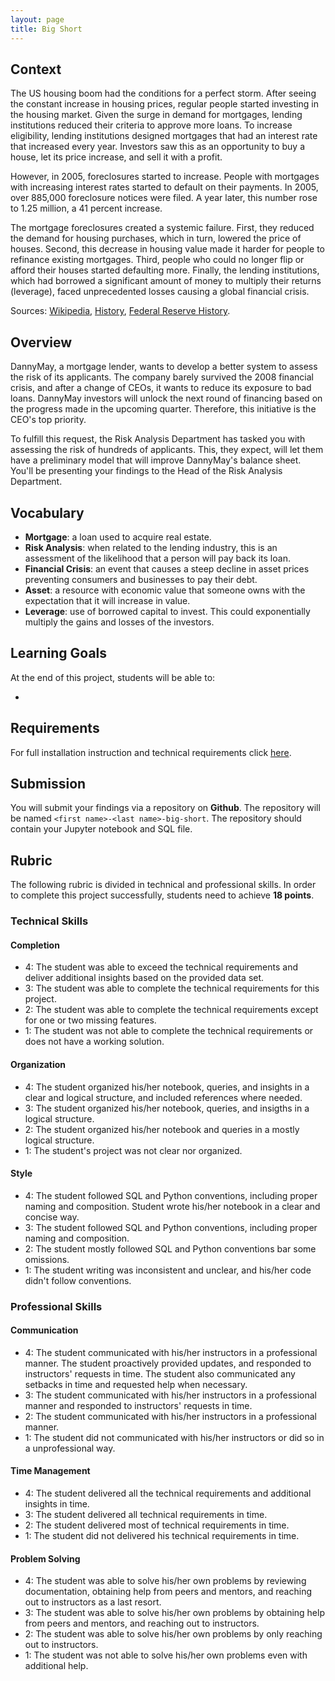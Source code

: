 ```yaml
---
layout: page
title: Big Short
---
```


## Context

The US housing boom had the conditions for a perfect storm. After seeing the constant increase in housing prices, regular people started investing in the housing market. Given the surge in demand for mortgages, lending institutions reduced their criteria to approve more loans. To increase eligibility, lending institutions designed mortgages that had an interest rate that increased every year. Investors saw this as an opportunity to buy a house, let its price increase, and sell it with a profit.

However, in 2005, foreclosures started to increase. People with mortgages with increasing interest rates started to default on their payments. In 2005, over 885,000 foreclosure notices were filed. A year later, this number rose to 1.25 million, a 41 percent increase.

The mortgage foreclosures created a systemic failure. First, they reduced the demand for housing purchases, which in turn, lowered the price of houses. Second, this decrease in housing value made it harder for people to refinance existing mortgages. Third, people who could no longer flip or afford their houses started defaulting more. Finally, the lending institutions, which had borrowed a significant amount of money to multiply their returns (leverage), faced unprecedented losses causing a global financial crisis.

Sources: [Wikipedia](https://en.wikipedia.org/wiki/Timeline_of_the_United_States_housing_bubble), [History](https://www.history.com/topics/21st-century/recession), [Federal Reserve History](https://www.federalreservehistory.org/essays/great-recession-of-200709).

## Overview

DannyMay, a mortgage lender, wants to develop a better system to assess the risk of its applicants. The company barely survived the 2008 financial crisis, and after a change of CEOs, it wants to reduce its exposure to bad loans. DannyMay investors will unlock the next round of financing based on the progress made in the upcoming quarter. Therefore, this initiative is the CEO's top priority.

To fulfill this request, the Risk Analysis Department has tasked you with assessing the risk of hundreds of applicants. This, they expect, will let them have a preliminary model that will improve DannyMay's balance sheet. You'll be presenting your findings to the Head of the Risk Analysis Department.

## Vocabulary

* **Mortgage**: a loan used to acquire real estate.
* **Risk Analysis**: when related to the lending industry, this is an assessment of the likelihood that a person will pay back its loan.
* **Financial Crisis**: an event that causes a steep decline in asset prices preventing consumers and businesses to pay their debt.
* **Asset**: a resource with economic value that someone owns with the expectation that it will increase in value.
* **Leverage**: use of borrowed capital to invest. This could exponentially multiply the gains and losses of the investors.

## Learning Goals

At the end of this project, students will be able to:

* 

## Requirements

For full installation instruction and technical requirements click [here](https://github.com/mihir787/turing_data_projects/tree/main/project_4_big_short).

## Submission

You will submit your findings via a repository on **Github**. The repository will be named `<first name>-<last name>-big-short`. The repository should contain your Jupyter notebook and SQL file.

## Rubric

The following rubric is divided in technical and professional skills. In order to complete this project successfully, students need to achieve **18 points**.

### Technical Skills

#### Completion

+ 4: The student was able to exceed the technical requirements and deliver additional insights based on the provided data set.
+ 3: The student was able to complete the technical requirements for this project.
+ 2: The student was able to complete the technical requirements except for one or two missing features.
+ 1: The student was not able to complete the technical requirements or does not have a working solution.

#### Organization

+ 4: The student organized his/her notebook, queries, and insights in a clear and logical structure, and included references where needed.
+ 3: The student organized his/her notebook, queries, and insigths in a logical structure.
+ 2: The student organized his/her notebook and queries in a mostly logical structure.
+ 1: The student's project was not clear nor organized.

#### Style

+ 4: The student followed SQL and Python conventions, including proper naming and composition. Student wrote his/her notebook in a clear and concise way.
+ 3: The student followed SQL and Python conventions, including proper naming and composition.
+ 2: The student mostly followed SQL and Python conventions bar some omissions.
+ 1: The student writing was inconsistent and unclear, and his/her code didn't follow conventions.

### Professional Skills

#### Communication

+ 4: The student communicated with his/her instructors in a professional manner. The student proactively provided updates, and responded to instructors' requests in time. The student also communicated any setbacks in time and requested help when necessary.
+ 3: The student communicated with his/her instructors in a professional manner and responded to instructors' requests in time.
+ 2: The student communicated with his/her instructors in a professional manner.
+ 1: The student did not communicated with his/her instructors or did so in a unprofessional way.

#### Time Management

+ 4: The student delivered all the technical requirements and additional insights in time.
+ 3: The student delivered all technical requirements in time.
+ 2: The student delivered most of technical requirements in time.
+ 1: The student did not delivered his technical requirements in time.

#### Problem Solving

+ 4: The student was able to solve his/her own problems by reviewing documentation, obtaining help from peers and mentors, and reaching out to instructors as a last resort.
+ 3: The student was able to solve his/her own problems by obtaining help from peers and mentors, and reaching out to instructors.
+ 2: The student was able to solve his/her own problems by only reaching out to instructors.
+ 1: The student was not able to solve his/her own problems even with additional help.